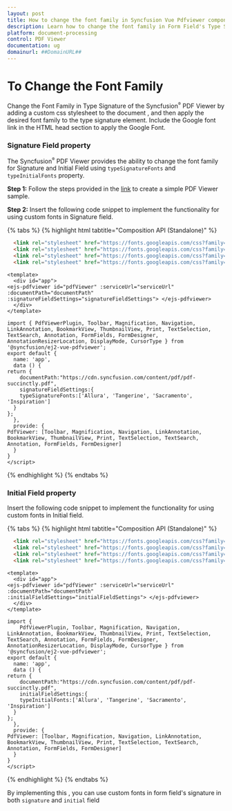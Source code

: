 ```yaml
---
layout: post
title: How to change the font family in Syncfusion Vue Pdfviewer component
description: Learn how to change the font family in Form Field's Type Signature in Syncfusion Vue Pdfviewer component of Syncfusion Essential JS 2 and more.
platform: document-processing
control: PDF Viewer
documentation: ug
domainurl: ##DomainURL##
---
```


# To Change the Font Family
Change the Font Family in Type Signature of the Syncfusion<sup style="font-size:70%">&reg;</sup> PDF Viewer by adding a custom css stylesheet to the document , and then apply the desired font family to the type signature element. Include the Google font link in the HTML head section to apply the Google Font.

### Signature Field property
The Syncfusion<sup style="font-size:70%">&reg;</sup> PDF Viewer provides the ability to change the font family for Signature and Initial Field using `typeSignatureFonts` and `typeInitialFonts` property.

**Step 1:** Follow the steps provided in the [link](https://help.syncfusion.com/document-processing/pdf/pdf-viewer/vue/getting-started) to create a simple PDF Viewer sample.

**Step 2:** Insert the following code snippet to implement the functionality for using custom fonts in Signature field.

{% tabs %}
{% highlight html tabtitle="Composition API (Standalone)" %}

```html
  <link rel="stylesheet" href="https://fonts.googleapis.com/css?family=Allura" >
  <link rel="stylesheet" href="https://fonts.googleapis.com/css?family=Tangerine">
  <link rel="stylesheet" href="https://fonts.googleapis.com/css?family=Sacramento">
  <link rel="stylesheet" href="https://fonts.googleapis.com/css?family=Inspiration">
```

```
<template>
  <div id="app">
<ejs-pdfviewer id="pdfViewer" :serviceUrl="serviceUrl" :documentPath="documentPath" :signatureFieldSettings="signatureFieldSettings"> </ejs-pdfviewer>
  </div>
</template>

import { PdfViewerPlugin, Toolbar, Magnification, Navigation, LinkAnnotation, BookmarkView, ThumbnailView, Print, TextSelection, TextSearch, Annotation, FormFields, FormDesigner, AnnotationResizerLocation, DisplayMode, CursorType } from '@syncfusion/ej2-vue-pdfviewer';
export default {
  name: 'app',
  data () {
return {
	documentPath:"https://cdn.syncfusion.com/content/pdf/pdf-succinctly.pdf",
	signatureFieldSettings:{
    typeSignatureFonts:['Allura', 'Tangerine', 'Sacramento', 'Inspiration']
  }
};
  },
  provide: {
PdfViewer: [Toolbar, Magnification, Navigation, LinkAnnotation, BookmarkView, ThumbnailView, Print, TextSelection, TextSearch, Annotation, FormFields, FormDesigner]
  }
}
</script>
```
{% endhighlight %}
{% endtabs %}

### Initial Field property
Insert the following code snippet to implement the functionality for using custom fonts in Initial field.

{% tabs %}
{% highlight html tabtitle="Composition API (Standalone)" %}

```html
  <link rel="stylesheet" href="https://fonts.googleapis.com/css?family=Allura" >
  <link rel="stylesheet" href="https://fonts.googleapis.com/css?family=Tangerine">
  <link rel="stylesheet" href="https://fonts.googleapis.com/css?family=Sacramento">
  <link rel="stylesheet" href="https://fonts.googleapis.com/css?family=Inspiration">
```
```
<template>
  <div id="app">
<ejs-pdfviewer id="pdfViewer" :serviceUrl="serviceUrl" :documentPath="documentPath" :initialFieldSettings="initialFieldSettings"> </ejs-pdfviewer>
  </div>
</template>

import {
    PdfViewerPlugin, Toolbar, Magnification, Navigation, LinkAnnotation, BookmarkView, ThumbnailView, Print, TextSelection, TextSearch, Annotation, FormFields, FormDesigner, AnnotationResizerLocation, DisplayMode, CursorType } from '@syncfusion/ej2-vue-pdfviewer';
export default {
  name: 'app',
  data () {
return {
	documentPath:"https://cdn.syncfusion.com/content/pdf/pdf-succinctly.pdf",
	initialFieldSettings:{
    typeInitialFonts:['Allura', 'Tangerine', 'Sacramento', 'Inspiration']
  }
};
  },
  provide: {
PdfViewer: [Toolbar, Magnification, Navigation, LinkAnnotation, BookmarkView, ThumbnailView, Print, TextSelection, TextSearch, Annotation, FormFields, FormDesigner]
  }
}
</script>
```
{% endhighlight %}
{% endtabs %}

By implementing this , you can use custom fonts in form field's signature in both `signature` and `initial` field